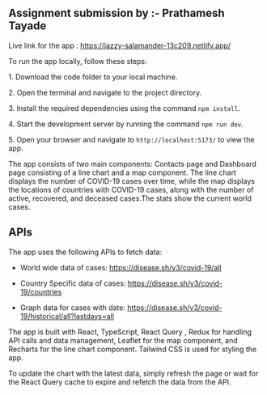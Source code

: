 ## Assignment submission by :- Prathamesh Tayade

Live link for the app : <https://jazzy-salamander-13c209.netlify.app/>

To run the app locally, follow these steps:

1\. Download the code folder to your local machine.

2\. Open the terminal and navigate to the project directory.

3\. Install the required dependencies using the command `npm install`.

4\. Start the development server by running the command `npm run dev`.

5\. Open your browser and navigate to `http://localhost:5173/` to view the app.

The app consists of two main components: Contacts page and Dashboard page consisting of a line chart and a map component. The line chart displays the number of COVID-19 cases over time, while the map displays the locations of countries with COVID-19 cases, along with the number of active, recovered, and deceased cases.The stats show the current world cases.

## APIs
The app uses the following APIs to fetch data:

- World wide data of cases: https://disease.sh/v3/covid-19/all

- Country Specific data of cases: https://disease.sh/v3/covid-19/countries

- Graph data for cases with date: https://disease.sh/v3/covid-19/historical/all?lastdays=all

The app is built with React, TypeScript, React Query , Redux for handling API calls and data management, Leaflet for the map component, and Recharts for the line chart component. Tailwind CSS is used for styling the app.

To update the chart with the latest data, simply refresh the page or wait for the React Query cache to expire and refetch the data from the API.
